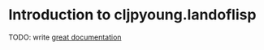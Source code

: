# Introduction to cljpyoung.landoflisp

TODO: write [great documentation](http://jacobian.org/writing/what-to-write/)

